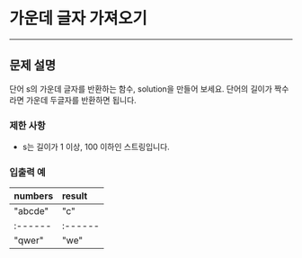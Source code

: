 # 가운데 글자 가져오기

***

## 문제 설명

단어 s의 가운데 글자를 반환하는 함수, solution을 만들어 보세요. 
단어의 길이가 짝수라면 가운데 두글자를 반환하면 됩니다.

### 제한 사항
- s는 길이가 1 이상, 100 이하인 스트링입니다.

### 입출력 예

| numbers     | result  |
| :------     | :------ |
| "abcde" | "c" |
| :------     | :------ |
| "qwer"   | "we" |
